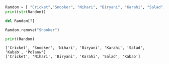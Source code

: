 

```python
Random = [ "Cricket","Snooker", "Nihari", "Biryani", "Karahi", "Salad", "Kabab", "Polaow" ]
print(str(Random))

del Random[7]

Random.remove("Snooker")

print(Random)
```

    ['Cricket', 'Snooker', 'Nihari', 'Biryani', 'Karahi', 'Salad', 'Kabab', 'Polaow']
    ['Cricket', 'Nihari', 'Biryani', 'Karahi', 'Salad', 'Kabab']
    
